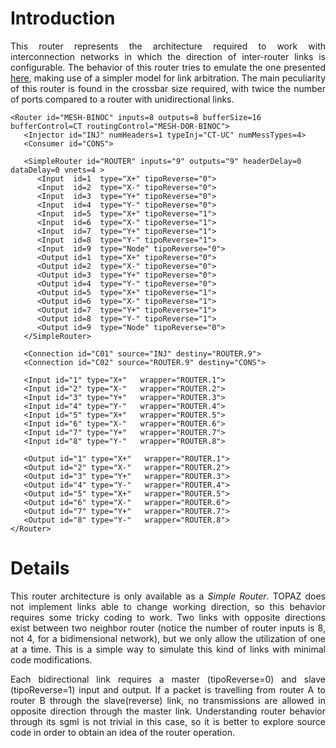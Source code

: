 # Introduction #
<p align='justify'>
This router represents the architecture required to work with interconnection networks in which the direction of inter-router links is configurable. The behavior of this router tries to emulate the one presented <a href='http://ieeexplore.ieee.org/stamp/stamp.jsp?tp=&arnumber=5071476'>here</a>, making use of a simpler model for link arbitration. The main peculiarity of this router is found in the crossbar size required, with twice the number of ports compared to a router with unidirectional links.<br>
</p>

```
<Router id="MESH-BINOC" inputs=8 outputs=8 bufferSize=16 bufferControl=CT routingControl="MESH-DOR-BINOC">
   <Injector id="INJ" numHeaders=1 typeInj="CT-UC" numMessTypes=4>
   <Consumer id="CONS">
   
   <SimpleRouter id="ROUTER" inputs="9" outputs="9" headerDelay=0 dataDelay=0 vnets=4 >
      <Input  id=1  type="X+" tipoReverse="0">
      <Input  id=2  type="X-" tipoReverse="0">
      <Input  id=3  type="Y+" tipoReverse="0">
      <Input  id=4  type="Y-" tipoReverse="0">
      <Input  id=5  type="X+" tipoReverse="1">
      <Input  id=6  type="X-" tipoReverse="1">
      <Input  id=7  type="Y+" tipoReverse="1">
      <Input  id=8  type="Y-" tipoReverse="1">
      <Input  id=9  type="Node" tipoReverse="0">
      <Output id=1  type="X+" tipoReverse="0">
      <Output id=2  type="X-" tipoReverse="0">
      <Output id=3  type="Y+" tipoReverse="0">
      <Output id=4  type="Y-" tipoReverse="0">
      <Output id=5  type="X+" tipoReverse="1">
      <Output id=6  type="X-" tipoReverse="1">
      <Output id=7  type="Y+" tipoReverse="1">
      <Output id=8  type="Y-" tipoReverse="1">
      <Output id=9  type="Node" tipoReverse="0">
   </SimpleRouter>
   
   <Connection id="C01" source="INJ" destiny="ROUTER.9">
   <Connection id="C02" source="ROUTER.9" destiny="CONS">

   <Input id="1" type="X+"   wrapper="ROUTER.1">
   <Input id="2" type="X-"   wrapper="ROUTER.2">
   <Input id="3" type="Y+"   wrapper="ROUTER.3">
   <Input id="4" type="Y-"   wrapper="ROUTER.4">
   <Input id="5" type="X+"   wrapper="ROUTER.5">
   <Input id="6" type="X-"   wrapper="ROUTER.6">
   <Input id="7" type="Y+"   wrapper="ROUTER.7">
   <Input id="8" type="Y-"   wrapper="ROUTER.8">
   
   <Output id="1" type="X+"   wrapper="ROUTER.1">
   <Output id="2" type="X-"   wrapper="ROUTER.2">
   <Output id="3" type="Y+"   wrapper="ROUTER.3">
   <Output id="4" type="Y-"   wrapper="ROUTER.4">
   <Output id="5" type="X+"   wrapper="ROUTER.5">
   <Output id="6" type="X-"   wrapper="ROUTER.6">
   <Output id="7" type="Y+"   wrapper="ROUTER.7">
   <Output id="8" type="Y-"   wrapper="ROUTER.8">
</Router>
```

# Details #
<p align='justify'>
This router architecture is only available as a <i>Simple Router</i>. TOPAZ does not implement links able to change working direction, so this behavior requires some tricky coding to work. Two links with opposite directions exist between two neighbor router (notice the number of router inputs is 8, not 4, for a bidimensional network), but we only allow the utilization of one at a time. This is a simple way to simulate this kind of links with minimal code modifications.<br>
</p>
<p align='justify'>
Each bidirectional link requires a master (tipoReverse=0) and slave (tipoReverse=1) input and output. If a packet is travelling from router A to router B through the slave(reverse) link, no transmissions are allowed in opposite direction through the master link. Understanding router behavior through its sgml is not trivial in this case, so it is better to explore source code in order to obtain an idea of the router operation.<br>
</p>